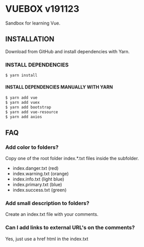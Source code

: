 # VUEBOX v191123

Sandbox for learning Vue.

## INSTALLATION

Download from GitHub and install dependencies with Yarn.

### INSTALL DEPENDENCIES 

```bash
$ yarn install
```

#### INSTALL DEPENDENCIES MANUALLY WITH YARN

```bash
$ yarn add vue
$ yarn add vuex
$ yarn add bootstrap
$ yarn add vue-resource
$ yarn add axios
```

## FAQ

### Add color to folders?

Copy one of the root folder index.*.txt files inside the subfolder.

 - index.danger.txt (red)
 - index.warning.txt (orange)
 - index.info.txt (light blue)
 - index.primary.txt (blue)
 - index.success.txt  (green)

### Add small description to folders?

Create an index.txt file with your comments.

### Can I add links to external URL's on the comments?

Yes, just use a href html in the index.txt
